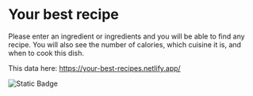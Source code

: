 # Your best recipe

Please enter an ingredient or ingredients and you will be able to find any recipe.
You will also see the number of calories, which cuisine it is, and when to cook this dish.

This data here: https://your-best-recipes.netlify.app/

![Static Badge](https://img.shields.io/badge/Your_best_recipes-859F3D)


